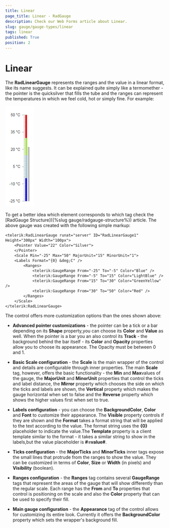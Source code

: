 ```yaml
---
title: Linear
page_title: Linear - RadGauge
description: Check our Web Forms article about Linear.
slug: gauge/gauge-types/linear
tags: linear
published: True
position: 2
---
```


# Linear

The **RadLinearGauge** represents the ranges and the value in a linear format, like its name suggests. It can be explained quite simply like a termomether - the pointer is the quicksilver that fills the tube and the ranges can represent the temperatures in which we feel cold, hot or simply fine. For example:

![gauge-linear-gauge-thermometer-example](images/gauge-linear-gauge-thermometer-example.png)

To get a better idea which element corresponds to which tag check the [RadGauge Structure]({%slug gauge/radgauge-structure%}) article. The above gauge was created with the following simple markup:

````ASP.NET
<telerik:RadLinearGauge runat="server" ID="RadLinearGauge1" Height="300px" Width="100px">
	<Pointer Value="22" Color="Silver">
	</Pointer>
	<Scale Min="-25" Max="50" MajorUnit="15" MinorUnit="1">
	<Labels Format="{0} &deg;C" />
		<Ranges>
			<telerik:GaugeRange From="-25" To="-5" Color="Blue" />
			<telerik:GaugeRange From="-5" To="15" Color="LightBlue" />
			<telerik:GaugeRange From="15" To="30" Color="GreenYellow" />
			<telerik:GaugeRange From="30" To="50" Color="Red" />
		</Ranges>
	</Scale>
</telerik:RadLinearGauge>
````

The control offers more customization options than the ones shown above:

* **Advanced pointer customizations** - the pointer can be a tick or a bar depending on its **Shape** property,you can choose its **Color** and **Value** as well. When the pointer is a bar you an also control its **Track** - the background behind the bar itself - its **Color** and **Opacity** properties allow you to choose its appearance. The Opacity must be between 0 and 1.

* **Basic Scale configuration** - the **Scale** is the main wrapper of the control and details are configurable through inner properties. The main **Scale** tag, however, offers the basic functionality - the **Min** and **Max**values of the gauge, the **MajorUnit** and **MinorUnit** properties that control the ticks and label distance, the **Mirror** property which chooses the side on which the ticks and labels are shown, the **Vertical** property which makes the gauge horizontal when set to false and the **Reverse** property which shows the higher values first when set to true.

* **Labels configuration** - you can choose the **BackgroundColor**, **Color** and **Font** to customize their appearance. The **Visible** property controls if they are shown and the **Format** takes a format string that will be applied to the text according to the value. The format string uses the **{0}** placeholder to indicate the value.The **Template** property is a client template similar to the format - it takes a similar string to show in the labels,but the value placeholder is **#=value#**.

* **Ticks configuration** - the **MajorTicks** and **MinorTicks** inner tags expose the small lines that protrude from the ranges to show the value. They can be customized in terms of **Color**, **Size** or **Width** (in pixels) and **Visibility** (boolean).

* **Ranges configuration** - the **Ranges** tag contains several **GaugeRange** tags that represent the areas of the gauge that will show differently than the regular scale. Each range has the **From** and **To** properties that control is positioning on the scale and also the **Color** property that can be used to specify their fill.

* **Main gauge configuration** - the **Appearance** tag of the control allows for customizing its entire look. Currently it offers the **BackgroundColor** property which sets the wrapper's background fill.
